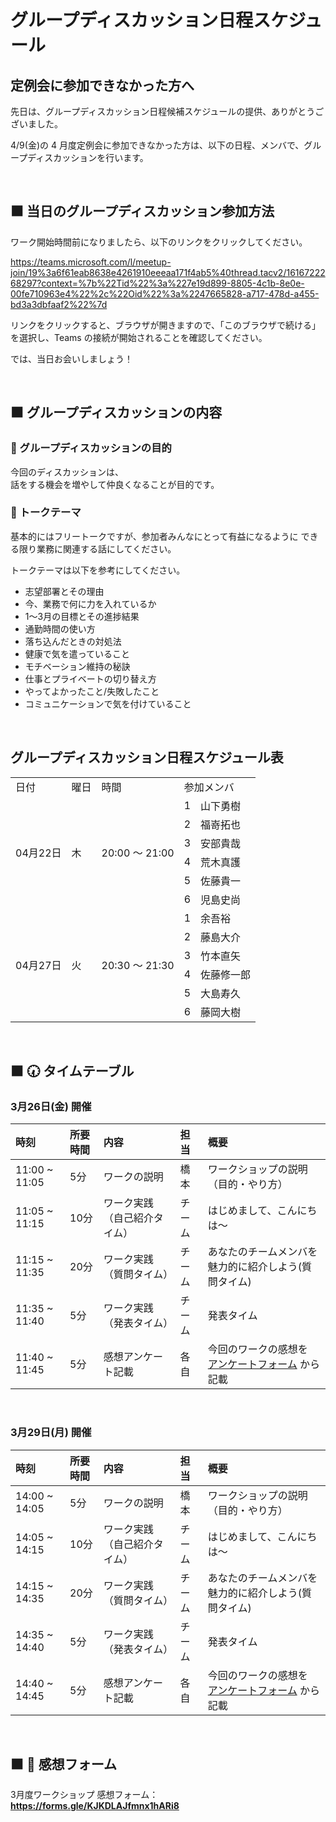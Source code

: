 # グループディスカッション日程スケジュール

## 定例会に参加できなかった方へ

先日は、グループディスカッション日程候補スケジュールの提供、ありがとうございました。

4/9(金)の 4 月度定例会に参加できなかった方は、以下の日程、メンバで、グループディスカッションを行います。

<br />

## ⬛ 当日のグループディスカッション参加方法

ワーク開始時間前になりましたら、以下のリンクをクリックしてください。

https://teams.microsoft.com/l/meetup-join/19%3a6f61eab8638e4261910eeeaa171f4ab5%40thread.tacv2/1616722268297?context=%7b%22Tid%22%3a%227e19d899-8805-4c1b-8e0e-00fe710963e4%22%2c%22Oid%22%3a%2247665828-a717-478d-a455-bd3a3dbfaaf2%22%7d

リンクをクリックすると、ブラウザが開きますので、「このブラウザで続ける」を選択し、Teams の接続が開始されることを確認してください。

では、当日お会いしましょう！

<br />

## ⬛ グループディスカッションの内容

<h3 id="purpose-of-discussing">💬 グループディスカッションの目的</h3>

今回のディスカッションは、    
話をする機会を増やして仲良くなることが目的です。    

<h3 id="talk-theme">💬 トークテーマ</h3>

基本的にはフリートークですが、参加者みんなにとって有益になるように
できる限り業務に関連する話にしてください。

トークテーマは以下を参考にしてください。

- 志望部署とその理由
- 今、業務で何に力を入れているか
- 1～3月の目標とその進捗結果
- 通勤時間の使い方
- 落ち込んだときの対処法
- 健康で気を遣っていること
- モチベーション維持の秘訣
- 仕事とプライベートの切り替え方
- やってよかったこと/失敗したこと
- コミュニケーションで気を付けていること

<br/>

## グループディスカッション日程スケジュール表

<table>
  <tr>
    <td>日付</td>
    <td>曜日</td>
    <td>時間</td>
    <td colspan="2">参加メンバ</td>
  </tr>
  <tr>
    <td rowspan="6">04月22日</td>
    <td rowspan="6">木</td>
    <td rowspan="6">20:00 ～ 21:00</td>
    <td>1</td>
    <td>山下勇樹</td>
  </tr>
  <tr>
    <td>2</td>
    <td>福嵜拓也</td>
  </tr>
  <tr>
    <td>3</td>
    <td>安部貴哉</td>
  </tr>
  <tr>
    <td>4</td>
    <td>荒木真護</td>
  </tr>
  <tr>
    <td>5</td>
    <td>佐藤貴一</td>
  </tr>
  <tr>
    <td>6</td>
    <td>児島史尚</td>
  </tr>
  <tr>
    <td rowspan="6">04月27日</td>
    <td rowspan="6">火</td>
    <td rowspan="6">20:30 ～ 21:30</td>
    <td>1</td>
    <td>余吾裕</td>
  </tr>
  <tr>
    <td>2</td>
    <td>藤島大介</td>
  </tr>
  <tr>
    <td>3</td>
    <td>竹本直矢</td>
  </tr>
  <tr>
    <td>4</td>
    <td>佐藤修一郎</td>
  </tr>
  <tr>
    <td>5</td>
    <td>大島寿久</td>
  </tr>
  <tr>
    <td>6</td>
    <td>藤岡大樹</td>
  </tr>
</table>

<br />

## ⬛ 🕢 タイムテーブル

### 3月26日(金) 開催

|時刻 |所要時間 |内容 | 担当 |概要 |
|:-- |:-- |:-- |:-- |:-- |
|11:00 ~ 11:05 |5分 |ワークの説明 |橋本 |ワークショップの説明（目的・やり方） |
|11:05 ~ 11:15 |10分 |ワーク実践（自己紹介タイム） |チーム |はじめまして、こんにちは～ |
|11:15 ~ 11:35 |20分 |ワーク実践（質問タイム） |チーム |あなたのチームメンバを魅力的に紹介しよう(質問タイム) |
|11:35 ~ 11:40 |5分 |ワーク実践（発表タイム） |チーム |発表タイム |
|11:40 ~ 11:45 |5分 |感想アンケート記載 |各自 |今回のワークの感想を [アンケートフォーム](https://forms.gle/KJKDLAJfmnx1hARi8) から記載 |

<br />

### 3月29日(月) 開催

|時刻 |所要時間 |内容 | 担当 |概要 |
|:-- |:-- |:-- |:-- |:-- |
|14:00 ~ 14:05 |5分 |ワークの説明 |橋本 |ワークショップの説明（目的・やり方） |
|14:05 ~ 14:15 |10分 |ワーク実践（自己紹介タイム） |チーム |はじめまして、こんにちは～ |
|14:15 ~ 14:35 |20分 |ワーク実践（質問タイム） |チーム |あなたのチームメンバを魅力的に紹介しよう(質問タイム) |
|14:35 ~ 14:40 |5分 |ワーク実践（発表タイム） |チーム |発表タイム |
|14:40 ~ 14:45 |5分 |感想アンケート記載 |各自 |今回のワークの感想を [アンケートフォーム](https://forms.gle/KJKDLAJfmnx1hARi8) から記載 |

<br />

## ⬛ 📝 感想フォーム

3月度ワークショップ 感想フォーム：  
**https://forms.gle/KJKDLAJfmnx1hARi8**

<br />
